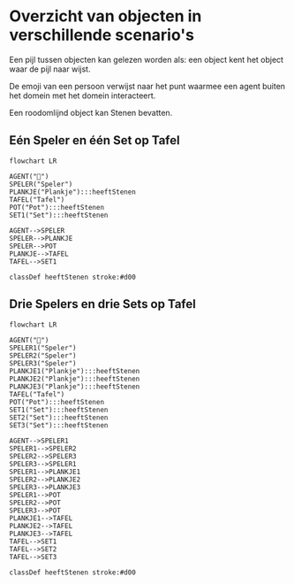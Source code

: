 # Overzicht van objecten in verschillende scenario's
Een pijl tussen objecten kan gelezen worden als: een object kent het object waar de pijl naar wijst.

De emoji van een persoon verwijst naar het punt waarmee een agent buiten het domein met het domein interacteert.

Een roodomlijnd object kan Stenen bevatten.
## Eén Speler en één Set op Tafel

```mermaid
flowchart LR

AGENT("🧍")
SPELER("Speler")
PLANKJE("Plankje"):::heeftStenen
TAFEL("Tafel")
POT("Pot"):::heeftStenen
SET1("Set"):::heeftStenen

AGENT-->SPELER
SPELER-->PLANKJE
SPELER-->POT
PLANKJE-->TAFEL
TAFEL-->SET1

classDef heeftStenen stroke:#d00

```

## Drie Spelers en drie Sets op Tafel

```mermaid
flowchart LR

AGENT("🧍")
SPELER1("Speler")
SPELER2("Speler")
SPELER3("Speler")
PLANKJE1("Plankje"):::heeftStenen
PLANKJE2("Plankje"):::heeftStenen
PLANKJE3("Plankje"):::heeftStenen
TAFEL("Tafel")
POT("Pot"):::heeftStenen
SET1("Set"):::heeftStenen
SET2("Set"):::heeftStenen
SET3("Set"):::heeftStenen

AGENT-->SPELER1
SPELER1-->SPELER2
SPELER2-->SPELER3
SPELER3-->SPELER1
SPELER1-->PLANKJE1
SPELER2-->PLANKJE2
SPELER3-->PLANKJE3
SPELER1-->POT
SPELER2-->POT
SPELER3-->POT
PLANKJE1-->TAFEL
PLANKJE2-->TAFEL
PLANKJE3-->TAFEL
TAFEL-->SET1
TAFEL-->SET2
TAFEL-->SET3

classDef heeftStenen stroke:#d00

```
